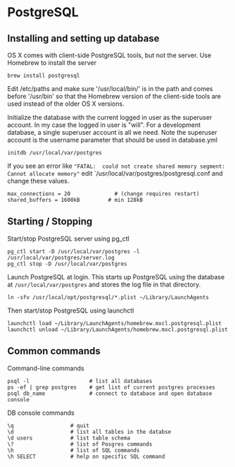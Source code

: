 # PostgreSQL

## Installing and setting up database

OS X comes with client-side PostgreSQL tools, but not the server. Use Homebrew to install
the server

    brew install postgresql

Edit /etc/paths and make sure '/usr/local/bin/' is in the path and comes before '/usr/bin'
so that the Homebrew version of the client-side tools are used instead of the older OS X
versions.

Initialize the database with the current logged in user as the superuser account. In my
case the logged in user is "will". For a development database, a single superuser account
is all we need. Note the superuser account is the username parameter that should be used
in database.yml

    initdb /usr/local/var/postgres

If you see an error like `"FATAL:  could not create shared memory segment: Cannot allocate memory"`
edit `/usr/local/var/postgres/postgresql.conf and change these values.

    max_connections = 20			  # (change requires restart)
    shared_buffers = 1600kB			# min 128kB

## Starting / Stopping

Start/stop PostgreSQL server using pg_ctl

    pg_ctl start -D /usr/local/var/postgres -l /usr/local/var/postgres/server.log
    pg_ctl stop -D /usr/local/var/postgres

Launch PostgreSQL at login. This starts up PostgreSQL using the database at
`/usr/local/var/postgres` and stores the log file in that directory.

    ln -sfv /usr/local/opt/postgresql/*.plist ~/Library/LaunchAgents

Then start/stop PostgreSQL using launchctl

    launchctl load ~/Library/LaunchAgents/homebrew.mxcl.postgresql.plist
    launchctl unload ~/Library/LaunchAgents/homebrew.mxcl.postgresql.plist

## Common commands

Command-line commands

    psql -l                   # list all databases
    ps -ef | grep postgres    # get list of current postgres processes
    psql db_name              # connect to database and open database console

DB console commands

    \q                  # quit
    \d                  # list all tables in the databse
    \d users            # list table schema
    \?                  # list of Posgres commands
    \h                  # list of SQL commands
    \h SELECT           # help on specific SQL command
